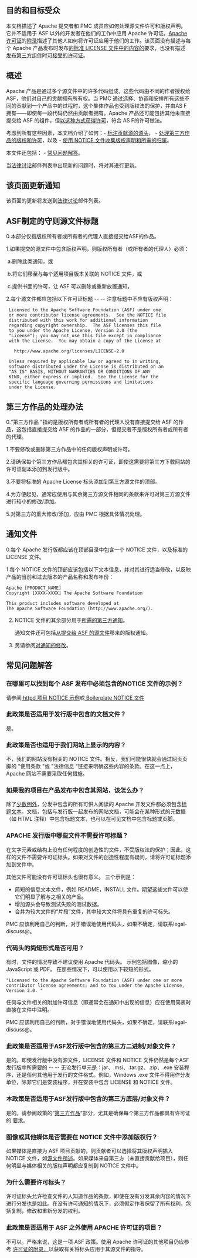 ## 目的和目标受众

本文档描述了 Apache 提交者和 PMC 成员应如何处理源文件许可和版权声明。
它并不适用于 ASF 以外的开发者在他们的工作中应用 Apache 许可证。[Apache 许可证](http://apache.org/licenses/LICENSE-2.0.html#apply)的[附录](http://apache.org/licenses/LICENSE-2.0.html#apply)描述了其他人如何将许可证应用于他们的工作。该页面没有描述与每个 Apache 产品发布时发布[的标准 LICENSE 文件中的内容的](http://apache.org/dev/apply-license.html#new)要求，也没有描述 [发布第三方组件](http://www.apache.org/legal/resolved.html)时[可接受的许可证](http://www.apache.org/legal/resolved.html)。

## 概述

Apache 产品是通过多个源文件中的许多代码组成，这些代码由不同的作者授权给 ASF，他们对自己的贡献拥有所有权。当 PMC 通过选择、协调和安排所有这些不同的贡献到一个产品中的过程时，这个集体作品也受到版权法的保护，并由AS F拥有——即使每一段代码仍然由贡献者拥有。Apache 产品还可能包括其他未直接提交给 ASF 的组件，但[以这种方式获得许可](http://www.apache.org/legal/resolved.html)，符合 AS F的许可做法。

考虑到所有这些因素，本文档介绍了如何：- [标注贡献源的源头](http://www.apache.org/legal/src-headers.html#headers)， - [处理第三方作品的版权和许可](http://www.apache.org/legal/src-headers.html#3party)，以及 - [使用 NOTICE 文件收集版权声明和所需的归属](http://www.apache.org/legal/src-headers.html#notice)。

本文件还包括： - [常见问题解答](http://www.apache.org/legal/src-headers.html#faq)。

当[法律讨论](http://www.apache.org/foundation/mailinglists.html#foundation-legal)邮件列表中出现新的问题时，将对其进行更新。

## 该页面更新通知

该页面的更新将发送到[法律讨论](http://www.apache.org/foundation/mailinglists.html#foundation-legal)邮件列表。

## ASF制定的守则源文件标题

0.本部分仅指版权所有者或所有者的代理人直接提交给ASF的作品。

1.如果提交的源文件中包含版权声明，则版权所有者（或所有者的代理人）必须：

​	a.删除此类通知，或

​	b.将它们移至与每个适用项目版本关联的 NOTICE 文件，或

​	c.提供书面的许可，让 ASF 可以删除或重新放置通知。

2.每个源文件都应包括以下许可证标题 -- -- 注意标题中不应有版权声明：  

     Licensed to the Apache Software Foundation (ASF) under one
     or more contributor license agreements.  See the NOTICE file
     distributed with this work for additional information
     regarding copyright ownership.  The ASF licenses this file
     to you under the Apache License, Version 2.0 (the
     "License"); you may not use this file except in compliance
     with the License.  You may obtain a copy of the License at
     
       http://www.apache.org/licenses/LICENSE-2.0
     
     Unless required by applicable law or agreed to in writing,
     software distributed under the License is distributed on an
     "AS IS" BASIS, WITHOUT WARRANTIES OR CONDITIONS OF ANY
     KIND, either express or implied.  See the License for the
     specific language governing permissions and limitations
     under the License.

## 第三方作品的处理办法

0.“第三方作品 "指的是版权所有者或所有者的代理人没有直接提交给 ASF 的作品，这包括直接提交给 ASF 的作品的一部分，但提交者不是版权所有者或所有者的代理。

1.不要修改或删除第三方作品中的任何版权声明或许可。

2.请确保每个第三方作品都包含其相关的许可证，即使这需要将第三方下载网站的许可证副本添加到发行版中。

3.不要将标准的 Apache License 标头添加到第三方源文件的顶部。

4.为方便起见，通常应使用与其余第三方源文件相同的条款来许可对第三方源文件进行较小的修改/添加。

5.对第三方的重大修改/添加，应由 PMC 根据具体情况处理。

## 通知文件

0.每个 Apache 发行版都应该在顶部目录中包含一个 NOTICE 文件，以及标准的 LICENSE 文件。

1.每个 NOTICE 文件的顶部应该包括以下文本信息，并对其进行适当修改，以反映产品的当前和过去版本的产品名称和发布年份：

```
Apache [PRODUCT_NAME]
Copyright [XXXX-XXXX] The Apache Software Foundation

This product includes software developed at
The Apache Software Foundation (http://www.apache.org/).
```

2. NOTICE 文件的其余部分用于[所需的第三方通知](http://apache.org/legal/resolved.html#required-third-party-notices)。

     通知文件还可包括[从提交给 ASF 的源文件](http://www.apache.org/legal/src-headers.html#header-existingcopyright)移来的版权通知。

3.  另请参阅[对通知的修改](http://www.apache.org/dev/licensing-howto.html#mod-notice)。

## 常见问题解答

### 在哪里可以找到每个 ASF 发布中必须包含的NOTICE 文件的示例？

请参阅[ httpd 项目 NOTICE 示例](http://www.apache.org/licenses/example-NOTICE.txt)或[ Boilerplate NOTICE 文件](http://www.apache.org/licenses/NOTICE-2.0.txt)

### 此政策是否适用于发行版中包含的文档文件？

是。

### 此政策是否也适用于我们网站上显示的内容？

不，我们的网站没有相关的 NOTICE 文件。相反，我们可能很快就会通过网页页脚的 "使用条款 "或 "法律信息 "链接来明确这些内容的条款。在这一点上，Apache 网站不需要采取任何措施。

### 如果我的项目在产品发布中包含其网站，该怎么办？

除了[少数例外](http://www.apache.org/legal/src-headers.html#faq-exceptions)，分发中包含的所有可供人阅读的 Apache 开发文件都必须包含[标题文本](http://www.apache.org/legal/src-headers.html#header-text)。文档，包括与发行版一起发布的网站文档，可能会在某种形式的元数据（如 HTML 注释）中包含标题文本，也可以在可见文档中包含标题或页脚。

### APACHE 发行版中哪些文件不需要许可标题？

在文字元素或结构上没有任何程度的创造性的文件，不受版权法的保护；因此，这样的文件不需要许可证标头。如果对文件的创造性程度有疑问，请将许可证标题添加到文件中。

其他文件可能没有许可证标头也很有意义。 三个示例是：

- 简短的信息文本文件，例如 README，INSTALL 文件。期望这些文件可以使它们明显了解与之相关的产品。
- 增加源头会导致测试失败的测试数据。
- 合并为较大文件的“片段”文件，其中较大文件将具有重复的许可标头。

PMC 应该利用自己的判断，对于错误地使用代码头，如果不确定，请联系legal-discuss@。

### 代码头的简短形式是否可用？

有时，文件的情况导致不建议使用 Apache 代码头。 示例包括图像，缩小的  JavaScript 或 PDF。 在那些情况下，可以使用以下较短的形式。

```
"Licensed to the Apache Software Foundation (ASF) under one or more contributor license agreements; and to You under the Apache License, Version 2.0. "
```

任何与文件相关的附加许可信息（即通常会在通知中出现的信息）应在使用简表时直接在文件中注明。

PMC 应该利用自己的判断，对于错误地使用代码头，如果不确定，请联系legal-discuss@。

### 此政策是否适用于ASF发行版中包含的第三方二进制/对象文件？

是的。即使发行版中没有源文件，LICENSE 文件和 NOTICE 文件仍然是每个ASF发行版中所需要的 -- -- 无论发行单元是：jar、.msi、.tar.gz、.zip、.exe 安装程序，还是任何其他用于发行的文件格式。例如，Windows .exe 文件不得用作分发单位，除非它们是安装程序，并在安装中包含 LICENSE 和 NOTICE 文件。

### 本政策是否适用于ASF发行版中包含的第三方底层/对象文件？

是的。请参阅政策的“[第三方作品](http://www.apache.org/legal/src-headers.html#3party)”部分，尤其是确保每个第三方作品都具有许可证的 [要求](http://www.apache.org/legal/src-headers.html#3party-addlicense)。

### 图像或其他媒体是否需要在 NOTICE 文件中添加版权行？ 

如果媒体是直接为 ASF 项目贡献的，则贡献者可以选择将其版权声明插入 NOTICE 文件，如[源文件所述](http://www.apache.org/legal/src-headers.html#header-existingcopyright)。如果媒体来自第三方（未直接贡献给项目），则任何明显与媒体相关的版权声明都应复制到 NOTICE 文件中。

### 为什么需要许可标头？

许可证标头允许检查文件的人知道作品的条款，即使在没有分发其余内容的情况下进行分发也是如此。在没有许可通知的情况下，必须假定作者保留了所有权利，包括复制，修改和重新分发的权利。

### 此政策是否适用于 ASF 之外使用 APACHE 许可证的项目？

不可以。严格来说，这是一项 ASF 政策。使用 Apache 许可证的其他项目仍应参考 [许可证的附录，](http://www.apache.org/licenses/LICENSE-2.0.html#apply)以获取有关将标头应用于其源文件的指导。
